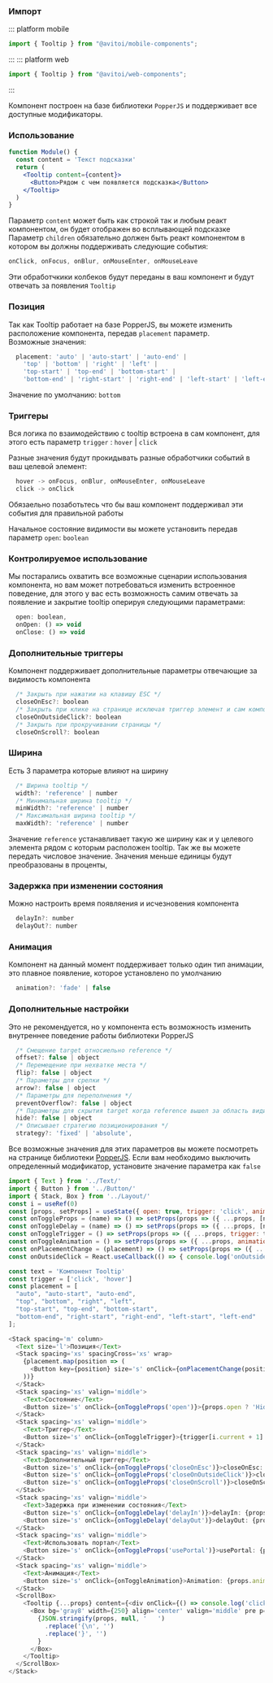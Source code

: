 ### Импорт

::: platform mobile
```jsx static
import { Tooltip } from "@avitoi/mobile-components";
```
:::
::: platform web
```jsx static
import { Tooltip } from "@avitoi/web-components";
```
:::

Компонент построен на базе библиотеки `PopperJS` и поддерживает все доступные модификаторы.

### Использование

```jsx static
function Module() {
  const content = 'Текст подсказки'
  return (
    <Tooltip content={content}>
      <Button>Рядом с чем появляется подсказка</Button>
    </Tooltip>
  )
}
```

Параметр `content` может быть как строкой так и любым реакт компонентом, он будет отображен во всплывающей подсказке  
Параметр `children` обязательно должен быть реакт компонентом в котором вы должны поддерживать следующие события:
```js static
onClick, onFocus, onBlur, onMouseEnter, onMouseLeave
```
Эти обработчкики колбеков будут переданы в ваш компонент и будут отвечать за появления `Tooltip`

### Позиция
Так как Tooltip работает на базе PopperJS, вы можете изменить расположение компонента, передав `placement` параметр.  
Возможные значения:

```js static
  placement: 'auto' | 'auto-start' | 'auto-end' |
    'top' | 'bottom' | 'right' | 'left' | 
    'top-start' | 'top-end' | 'bottom-start' |
    'bottom-end' | 'right-start' | 'right-end' | 'left-start' | 'left-end'
```
Значение по умолчанию: `bottom`

### Триггеры

Вся логика по взаимодействию с tooltip встроена в сам компонент, для этого есть параметр  `trigger` : `hover` | `click`  

Разные значения будут прокидывать разные обработчики событий в ваш целевой элемент:
```js static
  hover -> onFocus, onBlur, onMouseEnter, onMouseLeave
  click -> onClick
```
Обязаельно позаботьтесь что бы ваш компонент поддерживал эти события для правильной работы  

Начальное состояние видимости вы можете установить передав параметр `open`: `boolean`

### Контролируемое использование
Мы постарались охватить все возможные сценарии использования компонента, но вам может потребоваться изменить встроенное поведение, для этого у вас есть возможность
самим отвечать за появление и закрытие tooltip оперируя следующими параметрами:  
```js static
  open: boolean,
  onOpen: () => void
  onClose: () => void
```

### Дополнительные триггеры
Компонент поддерживает дополнительные параметры отвечающие за видимость компонента  
```jsx static
  /* Закрыть при нажатии на клавишу ESC */
  closeOnEsc?: boolean
  /* Закрыть при клике на странице исключая триггер элемент и сам компонент */
  closeOnOutsideClick?: boolean
  /* Закрыть при прокручивании страницы */
  closeOnScroll?: boolean
```

### Ширина
Есть 3 параметра которые влияют на ширину
```jsx static
  /* Ширина tooltip */
  width?: 'reference' | number
  /* Минимальная ширина tooltip */
  minWidth?: 'reference' | number
  /* Максимальная ширина tooltip */
  maxWidth?: 'reference' | number
```

Значение `reference` устанавливает такую же ширину как и у целевого элемента рядом с которым расположен tooltip. Так же вы можете передать числовое значение. 
Значения меньше единицы будут преобразованы в проценты, 

### Задержка при изменении состояния
Можно настроить время появляения и исчезновения компонента
```jsx static
  delayIn?: number
  delayOut?: number
```

### Анимация
Компонент на данный момент поддерживает только один тип анимации, это плавное появление, которое установлено по умолчанию 
```jsx static
  animation?: 'fade' | false
```

### Дополнительные настройки
Это не рекомендуется, но у компонента есть возможность изменить внутреннее поведение работы библиотеки PopperJS
```jsx static
  /* Смещение target относиельно reference */
  offset?: false | object
  /* Перемещение при нехватке места */
  flip?: false | object
  /* Параметры для срелки */
  arrow?: false | object
  /* Параметры для переполнения */
  preventOverflow?: false | object
  /* Параметры для скрытия target когда reference вышел за область видимости */
  hide?: false | object
  /* Описывает стратегию позиционирования */
  strategy?: 'fixed' | 'absolute',
 ```

Все возможные значения для этих параметров вы можете посмотреть на странице библиотеки [PopperJS](https://popper.js.org/docs/v2/modifiers/). Если вам
необходимо выключить определенный модификатор, установите значение параметра как `false`



```js
import { Text } from '../Text/'
import { Button } from '../Button/'
import { Stack, Box } from '../Layout/'
const i = useRef(0)
const [props, setProps] = useState({ open: true, trigger: 'click', animation: 'fade', placement: 'bottom', usePortal: false })
const onToggleProps = (name) => () => setProps(props => ({ ...props, [name]: !props[name] }))
const onToggleDelay = (name) => () => setProps(props => ({ ...props, [name]: props[name] ? 0 : 1000 }))
const onToggleTrigger = () => setProps(props => ({ ...props, trigger: trigger[++i.current] || trigger[i.current = 0] }))
const onToggleAnimation = () => setProps(props => ({ ...props, animation: props.animation ? undefined : 'fade' }))
const onPlacementChange = (placement) => () => setProps(props => ({ ...props, placement }))
const onOutsideClick = React.useCallback(() => { console.log('onOutsideClick') }, [])

const text = 'Компонент Tooltip'
const trigger = ['click', 'hover']
const placement = [
  "auto", "auto-start", "auto-end",
  "top", "bottom", "right", "left", 
  "top-start", "top-end", "bottom-start",
  "bottom-end", "right-start", "right-end", "left-start", "left-end"
];

<Stack spacing='m' column>
  <Text size='l'>Позиция</Text>
  <Stack spacing='xs' spacingCross='xs' wrap>
    {placement.map(position => (
      <Button key={position} size='s' onClick={onPlacementChange(position)}>{position}</Button>
    ))} 
  </Stack>
  <Stack spacing='xs' valign='middle'>
    <Text>Состояние</Text>
    <Button size='s' onClick={onToggleProps('open')}>{props.open ? 'Hide' : 'Show'}</Button>
  </Stack>
  <Stack spacing='xs' valign='middle'>
    <Text>Триггер</Text>
    <Button size='s' onClick={onToggleTrigger}>{trigger[i.current + 1] || trigger[0]}</Button>
  </Stack>
  <Stack spacing='xs' valign='middle'>
    <Text>Дополнительный триггер</Text>
    <Button size='s' onClick={onToggleProps('closeOnEsc')}>closeOnEsc: {props.closeOnEsc ? 'off' : 'on'}</Button>
    <Button size='s' onClick={onToggleProps('closeOnOutsideClick')}>closeOnOutsideClick: {props.closeOnOutsideClick ? 'off' : 'on'}</Button>
    <Button size='s' onClick={onToggleProps('closeOnScroll')}>closeOnScroll: {props.closeOnScroll ? 'off' : 'on'}</Button>
  </Stack>
  <Stack spacing='xs' valign='middle'>
    <Text>Задержка при изменении состояния</Text>
    <Button size='s' onClick={onToggleDelay('delayIn')}>delayIn: {props.delayIn ? 0 : 1000}</Button>
    <Button size='s' onClick={onToggleDelay('delayOut')}>delayOut: {props.delayOut ? 0 : 1000}</Button>
  </Stack>
  <Stack spacing='xs' valign='middle'>
    <Text>Использовать портал</Text>
    <Button size='s' onClick={onToggleProps('usePortal')}>usePortal: {props.usePortal ? 'off' : 'on'}</Button>
  </Stack>
  <Stack spacing='xs' valign='middle'>
    <Text>Анимация</Text>
    <Button size='s' onClick={onToggleAnimation}>Animation: {props.animation ? 'off' : 'on'}</Button>
  </Stack>
  <ScrollBox>
    <Tooltip {...props} content={<div onClick={() => console.log('click')}>{text}</div>} >
      <Box bg='gray8' width={250} align='center' valign='middle' pre p={10}>
        {JSON.stringify(props, null, '   ')
          .replace('{\n', '')
          .replace('}', '')
        }
      </Box>
    </Tooltip>
  </ScrollBox>
</Stack>
```
